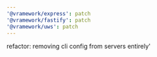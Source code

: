 ```yaml
---
'@vramework/express': patch
'@vramework/fastify': patch
'@vramework/uws': patch
---
```


refactor: removing cli config from servers entirely'
